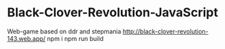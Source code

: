 # Black-Clover-Revolution-JavaScript
Web-game based on ddr and stepmania
http://black-clover-revolution-143.web.app/
npm i
npm run build
